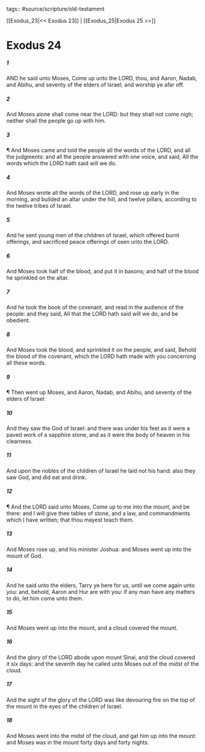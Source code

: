 tags:: #source/scripture/old-testament

[[Exodus_23|<< Exodus 23]] | [[Exodus_25|Exodus 25 >>]]

# Exodus 24

##### 1

AND he said unto Moses, Come up unto the LORD, thou, and Aaron, Nadab, and Abihu, and seventy of the elders of Israel; and worship ye afar off.

##### 2

And Moses alone shall come near the LORD: but they shall not come nigh; neither shall the people go up with him.

##### 3

¶ And Moses came and told the people all the words of the LORD, and all the judgments: and all the people answered with one voice, and said, All the words which the LORD hath said will we do.

##### 4

And Moses wrote all the words of the LORD, and rose up early in the morning, and builded an altar under the hill, and twelve pillars, according to the twelve tribes of Israel.

##### 5

And he sent young men of the children of Israel, which offered burnt offerings, and sacrificed peace offerings of oxen unto the LORD.

##### 6

And Moses took half of the blood, and put it in basons; and half of the blood he sprinkled on the altar.

##### 7

And he took the book of the covenant, and read in the audience of the people: and they said, All that the LORD hath said will we do, and be obedient.

##### 8

And Moses took the blood, and sprinkled it on the people, and said, Behold the blood of the covenant, which the LORD hath made with you concerning all these words.

##### 9

¶ Then went up Moses, and Aaron, Nadab, and Abihu, and seventy of the elders of Israel:

##### 10

And they saw the God of Israel: and there was under his feet as it were a paved work of a sapphire stone, and as it were the body of heaven in his clearness.

##### 11

And upon the nobles of the children of Israel he laid not his hand: also they saw God, and did eat and drink.

##### 12

¶ And the LORD said unto Moses, Come up to me into the mount, and be there: and I will give thee tables of stone, and a law, and commandments which I have written; that thou mayest teach them.

##### 13

And Moses rose up, and his minister Joshua: and Moses went up into the mount of God.

##### 14

And he said unto the elders, Tarry ye here for us, until we come again unto you: and, behold, Aaron and Hur are with you: if any man have any matters to do, let him come unto them.

##### 15

And Moses went up into the mount, and a cloud covered the mount.

##### 16

And the glory of the LORD abode upon mount Sinai, and the cloud covered it six days: and the seventh day he called unto Moses out of the midst of the cloud.

##### 17

And the sight of the glory of the LORD was like devouring fire on the top of the mount in the eyes of the children of Israel.

##### 18

And Moses went into the midst of the cloud, and gat him up into the mount: and Moses was in the mount forty days and forty nights.
